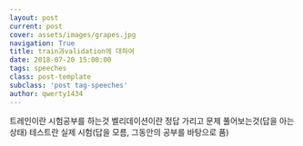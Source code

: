 ```yaml
---
layout: post
current: post
cover: assets/images/grapes.jpg
navigation: True
title: train과validation에 대하여 
date: 2018-07-20 15:00:00
tags: speeches
class: post-template
subclass: 'post tag-speeches'
author: qwerty1434
---
```

트레인이란 시험공부를 하는것
벨리데이션이란 정답 가리고 문제 풀어보는것(답을 아는 상태)
테스트란 실제 시험(답을 모름, 그동안의 공부를 바탕으로 품)
